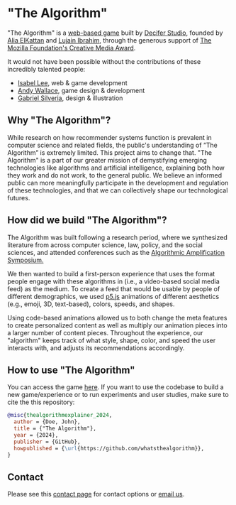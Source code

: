 # "The Algorithm"

"The Algorithm" is a [web-based game](www.whatsthealgorithm.com) built by [Decifer Studio](http://decifer.tech), founded by [Alia ElKattan](aliaelkattan.com) and [Lujain Ibrahim](lujainibrahim.com), through the generous support of [The Mozilla Foundation's Creative Media Award](https://foundation.mozilla.org/en/blog/announcing-11-projects-exploring-ai-and-responsible-design/).

It would not have been possible without the contributions of these incredibly talented people: 

* [Isabel Lee](http://isabellee.me/), web & game development
* [Andy Wallace](https://andymakes.com/), game design & development
* [Gabriel Silveria](https://gabrielsilveira.com/), design & illustration

## Why "The Algorithm"? 
While research on how recommender systems function is prevalent in computer science and related fields, the public's understanding of “The Algorithm” is extremely limited. This project aims to change that. "The Algorithm" is a part of our greater mission of demystifying emerging technologies like algorithms and artificial intelligence, explaining both how they work and do not work, to the general public. We believe an informed public can more meaningfully participate in the development and regulation of these technologies, and that we can collectively shape our technological futures.

## How did we build "The Algorithm"?

The Algorithm was built following a research period, where we synthesized literature from across computer science, law, policy, and the social sciences, and attended conferences such as the <a href="https://knightcolumbia.org/events/optimizing-for-what-algorithmic-amplification-and-society" target="_blank" class="about-links">Algorithmic Amplification Symposium.</a>

We then wanted to build a first-person experience that uses the format people engage with these algorithms in (i.e., a video-based social media feed) as the medium. To create a feed that would be usable by people of different demographics, we used <a href="https://p5js.org/" target="_blank" class="about-links">p5.js</a> animations of different aesthetics (e.g., emoji, 3D, text-based), colors, speeds, and shapes.

Using code-based animations allowed us to both change the meta features to create personalized content as well as multiply our animation pieces into a larger number of content pieces. Throughout the experience, our "algorithm" keeps track of what style, shape, color, and speed the user interacts with, and adjusts its recommendations accordingly.

## How to use "The Algorithm"
You can access the game [here](https://www.whatsthealgorithm.com). If you want to use the codebase to build a new game/experience or to run experiments and user studies, make sure to cite the this repository:

```BibTeX
@misc{thealgorithmexplainer_2024,
  author = {Doe, John},
  title = {"The Algorithm"},
  year = {2024},
  publisher = {GitHub},
  howpublished = {\url{https://github.com/whatsthealgorithm}},
}
```
## Contact

Please see this [contact page](https://whatsthealgorithm.com/contact.html) for contact options or [email us](mailto:info@decifer.tech). 
